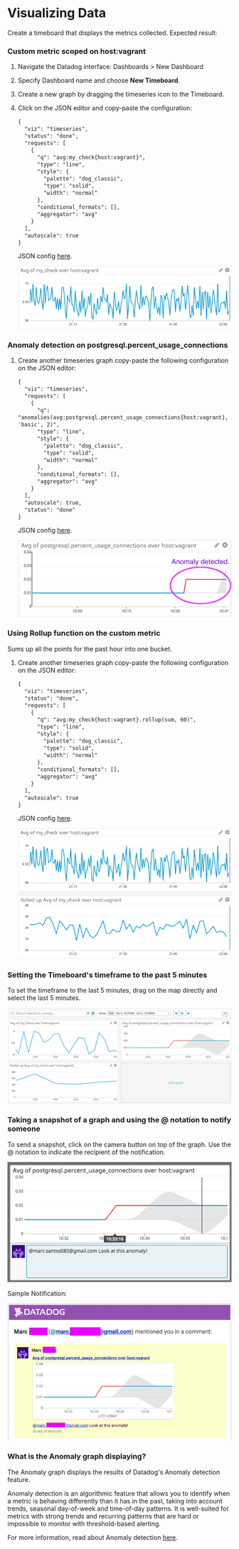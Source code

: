# Visualizing Data

Create a timeboard that displays the metrics collected. Expected result:

### Custom metric scoped on host:vagrant

1. Navigate the Datadog interface: Dashboards > New Dashboard

2. Specify Dashboard name and choose **New Timeboard**.

3. Create a new graph by dragging the timeseries icon to the Timeboard.

4. Click on the JSON editor and copy-paste the configuration:

    ```
    {
      "viz": "timeseries",
      "status": "done",
      "requests": [
        {
          "q": "avg:my_check{host:vagrant}",
          "type": "line",
          "style": {
            "palette": "dog_classic",
            "type": "solid",
            "width": "normal"
          },
          "conditional_formats": [],
          "aggregator": "avg"
        }
      ],
      "autoscale": true
    }
    ```
    JSON config [here](../scripts/average_check.json).
    
    ![Alt text](../images/2_metric_avg.png?raw=true "Custom metric scoped on host:vagrant")

### Anomaly detection on postgresql.percent_usage_connections

1. Create another timeseries graph copy-paste the following configuration on the JSON editor:

    ```
    {
      "viz": "timeseries",
      "requests": [
        {
          "q": "anomalies(avg:postgresql.percent_usage_connections{host:vagrant}, 'basic', 2)",
          "type": "line",
          "style": {
            "palette": "dog_classic",
            "type": "solid",
            "width": "normal"
          },
          "conditional_formats": [],
          "aggregator": "avg"
        }
      ],
      "autoscale": true,
      "status": "done"
    }
    ```
    JSON config [here](../scripts/anomaly_db.json).
    
    ![Alt text](../images/2_anomaly.png?raw=true "Anomaly detection on postgresql.percent_usage_connections")

### Using Rollup function on the custom metric

Sums up all the points for the past hour into one bucket.

1. Create another timeseries graph copy-paste the following configuration on the JSON editor:

    ```
    {
      "viz": "timeseries",
      "status": "done",
      "requests": [
        {
          "q": "avg:my_check{host:vagrant}.rollup(sum, 60)",
          "type": "line",
          "style": {
            "palette": "dog_classic",
            "type": "solid",
            "width": "normal"
          },
          "conditional_formats": [],
          "aggregator": "avg"
        }
      ],
      "autoscale": true
    }
    ```
    JSON config [here](../scripts/rolledup_check.json).
    
    ![Alt text](../images/2_rolledup.png?raw=true "Using Rollup function on the custom metric")

### Setting the Timeboard's timeframe to the past 5 minutes
To set the timeframe to the last 5 minutes, drag on the map directly and select the last 5 minutes.

![Alt text](../images/2_five_minutes.png?raw=true "Set the Timeboard's timeframe to the past 5 minutes")

### Taking a snapshot of a graph and using the @ notation to notify someone
To send a snapshot, click on the camera button on top of the graph. Use the @ notation to indicate the recipient of the notification.

![Alt text](../images/2_at_notation.png?raw=true "Taking a snapshot of a graph and using the @ notation to notify someone")

Sample Notification:

![Alt text](../images/2_sample_email.png?raw=true "Sample Notification")

### What is the Anomaly graph displaying?

The Anomaly graph displays the results of Datadog's Anomaly detection feature.

Anomaly detection is an algorithmic feature that allows you to identify when a metric is behaving differently than it has in the past, taking into account trends, seasonal day-of-week and time-of-day patterns. It is well-suited for metrics with strong trends and recurring patterns that are hard or impossible to monitor with threshold-based alerting.

For more information, read about Anomaly detection [here](https://docs.datadoghq.com/monitors/monitor_types/anomaly/).
